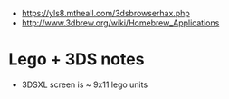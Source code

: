 - <https://yls8.mtheall.com/3dsbrowserhax.php>
- <http://www.3dbrew.org/wiki/Homebrew_Applications>

# Lego + 3DS notes

- 3DSXL screen is ~ 9x11 lego units
